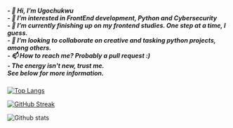   <h5>
  - 👋 Hi, I’m Ugochukwu
 <br>
  - 👀 I’m interested in FrontEnd development, Python and Cybersecurity
<br>
 - 🌱 I’m currently finishing up on my frontend studies. One step at a time, I guess.
<br>
  - 💞️ I’m looking to collaborate on creative and tasking python projects, among others.
<br>
  - 📫 How to reach me? Probably a pull request :)
<br>
  - The energy isn't new, trust me. 
  <br> 
  See below for <i> more </i> information.
</h5>

[![Top Langs](https://github-readme-stats.vercel.app/api/top-langs/?username=thebasilugo&layout=compact&theme=vision-friendly-dark&border_radius=35)](https://github.com/anuraghazra/github-readme-stats)

[![GitHub Streak](https://streak-stats.demolab.com?user=thebasilugo&theme=Javascript-dark&border_radius=35&date_format=j%20M%5B%20Y%5D)](https://git.io/streak-stats)

![Github stats](https://github-readme-stats.vercel.app/api?username=thebasilugo&theme=highcontrast&&border_radius=35&show_icons=true&count_private=true)



<!---
thebasilugo/thebasilugo is a ✨ special ✨ repository because its `README.md` (this file) appears on your GitHub profile.
You can click the Preview link to take a look at your changes.
--->
